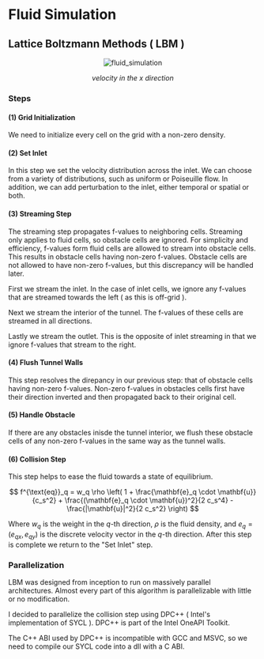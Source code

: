 # Fluid Simulation
## Lattice Boltzmann Methods ( LBM )

<p align="center">
  <img src="https://github.com/user-attachments/assets/eb0b6921-b673-49c5-b0a2-a0ea1974d9c8" alt="fluid_simulation">
</p>
<p align="center"><em>velocity in the x direction</em></p>

### Steps
#### (1) Grid Initialization
We need to initialize every cell on the grid with a non-zero density.
#### (2) Set Inlet
In this step we set the velocity distribution across the inlet. We can choose from a variety of distributions, such as uniform or Poiseuille flow. In addition, we can add
perturbation to the inlet, either temporal or spatial or both.
#### (3) Streaming Step
The streaming step propagates f-values to neighboring cells. 
Streaming only applies to fluid cells, so obstacle cells are ignored.
For simplicity and efficiency, f-values form fluid cells are allowed to stream into obstacle cells. This results in obstacle cells having non-zero f-values. Obstacle cells
are not allowed to have non-zero f-values, but this discrepancy will be handled later.

First we stream the inlet. In the case of inlet cells, we ignore any f-values that are streamed towards the left ( as this is off-grid ). 

Next we stream the interior of the tunnel. The f-values of these cells are streamed in all directions. 

Lastly we stream the outlet. This is the opposite of inlet streaming in that we ignore f-values that stream to the right.

#### (4) Flush Tunnel Walls
This step resolves the direpancy in our previous step: that of obstacle cells having
non-zero f-values. Non-zero f-values in obstacles cells first have their direction 
inverted and then propagated back to their original cell.

#### (5) Handle Obstacle

If there are any obstacles inisde the tunnel interior, we flush these obstacle cells of any non-zero f-values in the same way as the tunnel walls.

#### (6) Collision Step
This step helps to ease the fluid towards a state of equilibrium.

$$
f^{\text{eq}}_q = w_q \rho \left( 1 + \frac{\mathbf{e}_q \cdot \mathbf{u}}{c_s^2} + \frac{(\mathbf{e}_q \cdot \mathbf{u})^2}{2 c_s^4} - \frac{|\mathbf{u}|^2}{2 c_s^2} \right)
$$

Where $w_q$ is the weight in the $q$-th direction, $\rho$ is the fluid density, and $e_q = ( e_{qx}, e_{qy} )$ is the discrete velocity vector in the $q$-th direction.
After this step is complete we return to the "Set Inlet" step.

### Parallelization
LBM was designed from inception to run on massively parallel architectures. Almost every part of this algorithm is parallelizable with little or no modification.

I decided to parallelize the collision step using DPC++ ( Intel's implementation of SYCL ). DPC++ is part of the Intel OneAPI Toolkit.

The C++ ABI used by DPC++ is incompatible with GCC and MSVC, so we need to compile our SYCL code into a dll with a C ABI.
